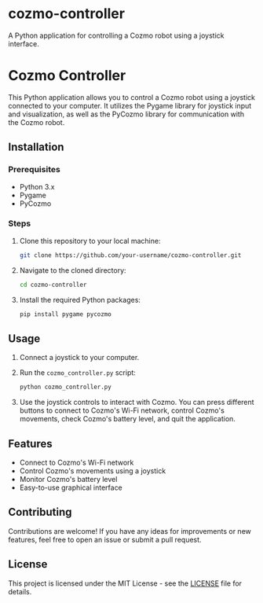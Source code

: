 # cozmo-controller
 A Python application for controlling a Cozmo robot using a joystick interface.
# Cozmo Controller

This Python application allows you to control a Cozmo robot using a joystick connected to your computer. It utilizes the Pygame library for joystick input and visualization, as well as the PyCozmo library for communication with the Cozmo robot.

## Installation

### Prerequisites

- Python 3.x
- Pygame
- PyCozmo

### Steps

1. Clone this repository to your local machine:

    ```bash
    git clone https://github.com/your-username/cozmo-controller.git
    ```

2. Navigate to the cloned directory:

    ```bash
    cd cozmo-controller
    ```

3. Install the required Python packages:

    ```bash
    pip install pygame pycozmo
    ```

## Usage

1. Connect a joystick to your computer.
2. Run the `cozmo_controller.py` script:

    ```bash
    python cozmo_controller.py
    ```

3. Use the joystick controls to interact with Cozmo. You can press different buttons to connect to Cozmo's Wi-Fi network, control Cozmo's movements, check Cozmo's battery level, and quit the application.

## Features

- Connect to Cozmo's Wi-Fi network
- Control Cozmo's movements using a joystick
- Monitor Cozmo's battery level
- Easy-to-use graphical interface

## Contributing

Contributions are welcome! If you have any ideas for improvements or new features, feel free to open an issue or submit a pull request.

## License

This project is licensed under the MIT License - see the [LICENSE](LICENSE) file for details.
